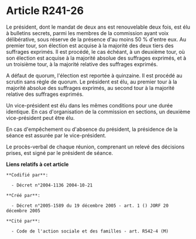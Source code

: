 # Article R241-26

Le président, dont le mandat de deux ans est renouvelable deux fois, est élu à bulletins secrets, parmi les membres de la
commission ayant voix délibérative, sous réserve de la présence d'au moins 50 % d'entre eux. Au premier tour, son élection
est acquise à la majorité des deux tiers des suffrages exprimés. Il est procédé, le cas échéant, à un deuxième tour, où son
élection est acquise à la majorité absolue des suffrages exprimés, et à un troisième tour, à la majorité relative des
suffrages exprimés.

A défaut de quorum, l'élection est reportée à quinzaine. Il est procédé au scrutin sans règle de quorum. Le président est
élu, au premier tour à la majorité absolue des suffrages exprimés, au second tour à la majorité relative des suffrages
exprimés.

Un vice-président est élu dans les mêmes conditions pour une durée identique. En cas d'organisation de la commission en
sections, un deuxième vice-président peut être élu.

En cas d'empêchement ou d'absence du président, la présidence de la séance est assurée par le vice-président.

Le procès-verbal de chaque réunion, comprenant un relevé des décisions prises, est signé par le président de séance.

**Liens relatifs à cet article**

	**Codifié par**:

	  - Décret n°2004-1136 2004-10-21

	**Créé par**:

	  - Décret n°2005-1589 du 19 décembre 2005 - art. 1 () JORF 20 décembre 2005

	**Cité par**:

	  - Code de l'action sociale et des familles - art. R542-4 (M)

